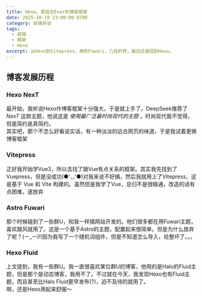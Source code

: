 ```yaml
---
title: Hexo，更适合Ever的博客框架
date: 2025-10-19 23:00:00-0700
category: 前端杂谈
tags:
  - 前端
  - 框架
  - Hexo
excerpt: 从Hexo到Vitepress，再到Fuwari，几经折转，最后还是回到Hexo。
---
```


## 博客发展历程

### Hexo NexT
最开始，我听说Hexo作博客框架十分强大，于是就上手了。DeepSeek推荐了 *NexT* 这款主题，他说这是 *使用最广泛最时尚现代的主题* 。时尚现代我不觉得，但是简约是真简约。<br>
其实吧，那个不怎么好看说实话，有一种淡淡的远古网页的味道，于是我试着更换博客框架

### Vitepress
正好我开始学Vue3，所以去找了跟Vue有点关系的框架。其实我先找到了Vuepress，但是没成功(●'◡'●)对我来说不好搞，然后我就用上了Vitepress，这是基于 Vue 和 Vite 构建的。虽然但是我学了Vue，总归不是很精通，改造的话有点困难，遂放弃

### Astro Fuwari
那个时候碰到了一些群U，和我一样搞网站开发的。他们很多都在用Fuwari主题，喜欢跟风就用了。这是一个基于Astro的主题，配置起来很简单。但是为什么放弃了呢？(ー_ー)!!因为我写了一个随机词组件，但是不知道怎么导入，给整坏了。。。

### Hexo Fluid
上文提到，我有一些群U。我一直很喜欢某位群U的博客，他用的是Halo的Fluid主题，但是那个是动态博客，我用不了。不过就在今天，我发现Hexo也有Fluid主题，而且甚至比Halo Fluid更早发布(?)，迫不及待的就用了。<br>
啊，还是Hexo用起来舒服～